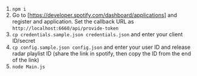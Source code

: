 1) `npm i`
2) Go to [https://developer.spotify.com/dashboard/applications] and register and application. Set the callback URL as `http://localhost:6660/api/provide-token`
3) `cp credentials.sample.json credentials.json` and enter your client ID/secret
4) `cp config.sample.json config.json` and enter your user ID and release radar playlist ID (share the link in spotify, then copy the ID from the end of the link)
5) `node Main.js`
